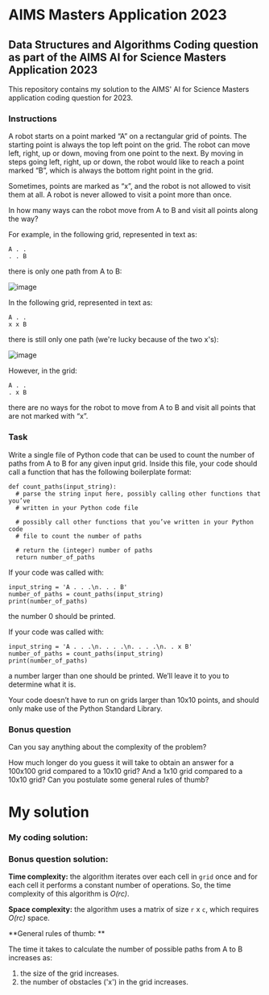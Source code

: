 # AIMS Masters Application 2023
## Data Structures and Algorithms Coding question as part of the AIMS AI for Science Masters Application 2023

This repository contains my solution to the AIMS' AI for Science Masters application coding question for 2023.

### Instructions

A robot starts on a point marked “A” on a rectangular grid of points. The starting point is always the top left point on the grid. The robot can move left, right, up or down, moving from one point to the next. By moving in steps going left, right, up or down, the robot would like to reach a point marked “B”, which is always the bottom right point in the grid.

Sometimes, points are marked as “x”, and the robot is not allowed to visit them at all. A robot is never allowed to visit a point more than once.

In how many ways can the robot move from A to B and visit all points along the way?

For example, in the following grid, represented in text as:
```
A . .
. . B
```
there is only one path from A to B:

![image](https://user-images.githubusercontent.com/56385852/229277441-a8eabe94-31fd-4d67-8e66-595bab987a09.png)

In the following grid, represented in text as:
```
A . .
x x B
```
there is still only one path (we're lucky because of the two x's):

![image](https://user-images.githubusercontent.com/56385852/229277460-c5762d4c-8cda-4836-99a1-193b8746f256.png)

However, in the grid:
```
A . .
. x B
```
there are no ways for the robot to move from A to B and visit all points that are not marked with “x”.

### Task 
Write a single file of Python code that can be used to count the number of paths from A to B for any given input grid. Inside this file, your code should call a function that has the following boilerplate format:
```
def count_paths(input_string):
  # parse the string input here, possibly calling other functions that you’ve
  # written in your Python code file

  # possibly call other functions that you’ve written in your Python code
  # file to count the number of paths

  # return the (integer) number of paths
  return number_of_paths
```

If your code was called with:
```
input_string = 'A . . .\n. . . B'
number_of_paths = count_paths(input_string)
print(number_of_paths)
```
the number 0 should be printed. 

If your code was called with:
```
input_string = 'A . . .\n. . . .\n. . . .\n. . x B'
number_of_paths = count_paths(input_string)
print(number_of_paths)
```
a number larger than one should be printed. We’ll leave it to you to determine what it is.

Your code doesn’t have to run on grids larger than 10x10 points, and should only make use of the Python Standard Library.

### Bonus question
Can you say anything about the complexity of the problem?

How much longer do you guess it will take to obtain an answer for a 100x100 grid compared to a 10x10 grid? And a 1x10 grid compared to a 10x10 grid? Can you postulate some general rules of thumb?

# My solution

### My coding solution:

### Bonus question solution:

**Time complexity:** the algorithm iterates over each cell in `grid` once and for each cell it performs a constant number of operations. So, the time complexity of this algorithm is *O(rc)*.

**Space complexity:** the algorithm uses a matrix of size `r` x `c`, which requires *O(rc)* space.

**General rules of thumb: **

The time it takes to calculate the number of possible paths from A to B increases as: 
1. the size of the grid increases.
2. the number of obstacles ('x') in the grid increases.
